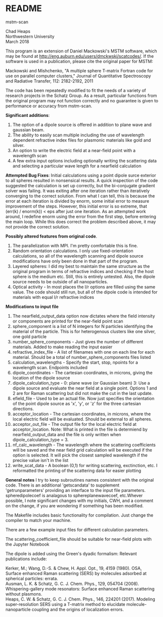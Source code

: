 # README #
mstm-scan

Chad Heaps  
Northwestern University  
March 2018  

This program is an extension of Daniel Mackowski's MSTM software, which may be found at http://eng.auburn.edu/users/dmckwski/scatcodes/. If the software is used in a publication, please cite the original paper for MSTM:

Mackowski and Mishchenko, "A multiple sphere T-matrix Fortran code for use on parallel computer clusters," Journal of Quantitative Spectroscopy and Radiative Transfer, 112: 2182-2192, 2011

The code has been repeatedly modified to fit the needs of a variety of research projects in the Schatz Group.  As a result, particular functions from the original program may not function correctly and no guarantee is given to performance or accuracy from mstm-scan. 

**Significant additions**:  
1.  The option of a dipole source is offered in addition to plane wave and gaussian beam.
2.  The ability to easily scan multiple including the use of wavelength dependent refractive index files for plasmonic materials like gold and silver.
3.  An option to write the electric field at a near-field point with a wavelength scan
4.  A few extra input options including optionally writing the scattering data and selecting a particular wave length for a nearfield calculation

**Attempted Bug Fixes**:
Initial calculations using a point dipole surce exterior to all spheres resulted in nonsensical results. 
A quick inspection of the code suggested the calculation is set up correctly, but the bi-conjugate gradient solver was failing. 
It was exiting after one iteration rather than iteratively converging to the correct solution. From what I can tell, this is because the error at each iteration is divided by enorm, some initial error to measure improvement of the steps. 
However, this initial error is so extreme, that (err(k) / enorm(k)) < eps after just one iteration. 
As an attempted work around, I redefine enorm using the error from the first step, before entering the main loop. While this does correct the problem described above, it may not provide the correct solution.


**Possibly altered features from original code**.
1.  The parallelization with MPI.  I'm pretty comfortable this is fine.
2.  Random orientation calculations.  I only use fixed-orientation calculations, so all of the wavelength scanning and dipole source modifications have only been done in that part of the program.
3.  Layered spheres:  I did my best to maintain the same structure as the original program in terms of refractive indices and checking if the host sphere is the medium etc.  Still, this is entirely untested.  Also, the dipole source needs to be outside of all nanoparticles.
4.  Optical activity - In most places the l/r options are filled using the same value.  The code should still run, but all of the dipole code is intended for materials with equal l/r refractive indices


**Modifications to input file**
1.  The nearfield\_output\_data option now dictates where the field intensity or components are printed for the near-field point scan
2.  sphere\_component is a list of N integers for N particles identifying the material of the particle.  This is for heterogenous clusters like one silver, one gold particle
3.  number\_sphere\_components - Just gives the number of different materials.  Added to make reading the input easier
4.  refractive\_index\_file  - A list of filenames with one on each line for each material.  Should be a total of number\_sphere\_components files listed
5.  calculation\_wavelengths - Specify the start, stop, npoints for a wavelength scan.  Endpoints included
6.  dipole\_coordinates - The cartesian coordinates, in microns, giving the location of the dipole source
7.  dipole\_calculation\_type - 0: plane wave (or Gaussian beam) 3: Use a dipole source and evaluate the near field at a single point.  Options 1 and 2 are for Raman scattering but did not make the cut in the last update.
8.  efield\_file - Used to be an actual file.  Now just specifies the orientation of the point dipole source as 'x', 'y', or 'z' for the three cartesian directions.
9.  acceptor\_location - The cartesian coordinates, in microns, where the local electric field will be evaluated.  Should be external to all spheres.
10.  acceptor\_out\_file - The output file for the local electric field at acceptor\_location.  Note: What is printed in the file is determiend by nearfield\_output\_data and the file is only written when dipole\_calculation\_type = 3.
11. nf\_calc\_wavelength - The wavelength where the scattering coefficients will be saved and the near field grid calculation will be executed if the option is selected.  It will pick the closest sampled wavelength if the precise value isn't in the list
12.  write\_scat\_data - A boolean (0,1) for writing scattering, exctinction, etc.  I reformatted the printing of the scattering data for easier plotting


**General notes**
I try to keep subroutines names consistent with the original code.  There is an additional 'getscandata' to supplement 'getrunparameters' providing an interface to the input file parameters.  spheredipolecoef is analagous to sphereplanewavecoef, etc.Whever possible, I note significant changes with my initials, CWH, and a comment on the change, if you are wondering if something has been modified.

The Makefile includes basic functionality for compilation.  Just change the compiler to match your machine.

There are a few example input files for different calculation parameters.

The scattering\_coefficient\_file should be suitable for near-field plots with the Jupyter Notebook

The dipole is added using the Green's dyadic formalism:  Relevant publications include:  

Kerker, M.; Wang, D.-S. & Chew, H. Appl. Opt., 19, 4159 (1980). OSA,  Surface enhanced Raman scattering (SERS) by molecules adsorbed at spherical particles: errata.  
Ausman, L. K. & Schatz, G. C. J. Chem. Phys., 129, 054704 (2008). Whispering-gallery mode resonators: Surface enhanced Raman scattering without plasmons.  
Heaps, C. W. & Schatz, G. C. J. Chem. Phys., 146, 224201 (2017). Modeling super-resolution SERS using a T-matrix method to elucidate molecule-nanoparticle coupling and the origins of localization errors.  

